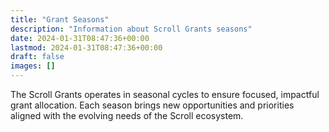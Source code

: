 ```yaml
---
title: "Grant Seasons"
description: "Information about Scroll Grants seasons"
date: 2024-01-31T08:47:36+00:00
lastmod: 2024-01-31T08:47:36+00:00
draft: false
images: []
---
```


The Scroll Grants operates in seasonal cycles to ensure focused, impactful grant allocation. Each season brings new opportunities and priorities aligned with the evolving needs of the Scroll ecosystem.